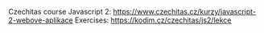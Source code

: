 Czechitas course Javascript 2: https://www.czechitas.cz/kurzy/javascript-2-webove-aplikace
Exercises: https://kodim.cz/czechitas/js2/lekce
